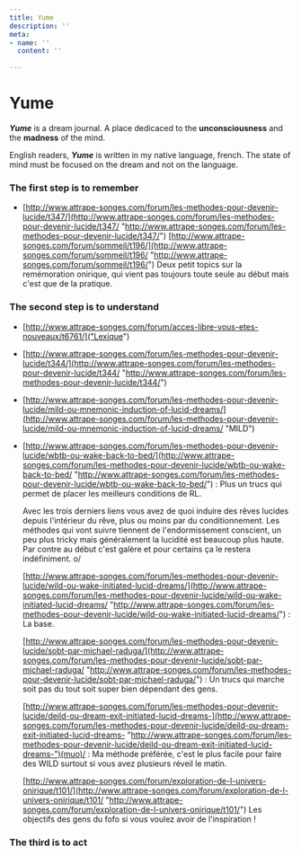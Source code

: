 ```yaml
---
title: Yume
description: ''
meta:
- name: ''
  content: ''

---
```

# Yume

**_Yume_** is a dream journal. A place dedicaced to the **unconsciousness** and the **madness** of the mind.

English readers, **_Yume_** is written in my native language, french. The state of mind must be focused on the dream and not on the language.

### The first step is to remember

* [http://www.attrape-songes.com/forum/les-methodes-pour-devenir-lucide/t347/](http://www.attrape-songes.com/forum/les-methodes-pour-devenir-lucide/t347/ "http://www.attrape-songes.com/forum/les-methodes-pour-devenir-lucide/t347/")  [http://www.attrape-songes.com/forum/sommeil/t196/](http://www.attrape-songes.com/forum/sommeil/t196/ "http://www.attrape-songes.com/forum/sommeil/t196/")  Deux petit topics sur la remémoration onirique, qui vient pas toujours toute seule au début mais c'est que de la pratique. 

### The second step is to understand

* [http://www.attrape-songes.com/forum/acces-libre-vous-etes-nouveaux/t6761/]("Lexique")
* [http://www.attrape-songes.com/forum/les-methodes-pour-devenir-lucide/t344/](http://www.attrape-songes.com/forum/les-methodes-pour-devenir-lucide/t344/ "http://www.attrape-songes.com/forum/les-methodes-pour-devenir-lucide/t344/")
* [http://www.attrape-songes.com/forum/les-methodes-pour-devenir-lucide/mild-ou-mnemonic-induction-of-lucid-dreams/](http://www.attrape-songes.com/forum/les-methodes-pour-devenir-lucide/mild-ou-mnemonic-induction-of-lucid-dreams/ "MILD")
* [http://www.attrape-songes.com/forum/les-methodes-pour-devenir-lucide/wbtb-ou-wake-back-to-bed/](http://www.attrape-songes.com/forum/les-methodes-pour-devenir-lucide/wbtb-ou-wake-back-to-bed/ "http://www.attrape-songes.com/forum/les-methodes-pour-devenir-lucide/wbtb-ou-wake-back-to-bed/") : Plus un trucs qui permet de placer les meilleurs conditions de RL. 

  Avec les trois derniers liens vous avez de quoi induire des rêves lucides depuis l'intérieur du rêve, plus ou moins par du conditionnement. Les méthodes qui vont suivre tiennent de l'endormissement conscient, un peu plus tricky mais généralement la lucidité est beaucoup plus haute. Par contre au début c'est galère et pour certains ça le restera indéfiniment. o/ 

  [http://www.attrape-songes.com/forum/les-methodes-pour-devenir-lucide/wild-ou-wake-initiated-lucid-dreams/](http://www.attrape-songes.com/forum/les-methodes-pour-devenir-lucide/wild-ou-wake-initiated-lucid-dreams/ "http://www.attrape-songes.com/forum/les-methodes-pour-devenir-lucide/wild-ou-wake-initiated-lucid-dreams/") : La base. 

  [http://www.attrape-songes.com/forum/les-methodes-pour-devenir-lucide/sobt-par-michael-raduga/](http://www.attrape-songes.com/forum/les-methodes-pour-devenir-lucide/sobt-par-michael-raduga/ "http://www.attrape-songes.com/forum/les-methodes-pour-devenir-lucide/sobt-par-michael-raduga/") : Un trucs qui marche soit pas du tout soit super bien dépendant des gens. 

  [http://www.attrape-songes.com/forum/les-methodes-pour-devenir-lucide/deild-ou-dream-exit-initiated-lucid-dreams-](http://www.attrape-songes.com/forum/les-methodes-pour-devenir-lucide/deild-ou-dream-exit-initiated-lucid-dreams- "http://www.attrape-songes.com/forum/les-methodes-pour-devenir-lucide/deild-ou-dream-exit-initiated-lucid-dreams-")(muo)/ : Ma méthode préférée, c'est le plus facile pour faire des WILD surtout si vous avez plusieurs réveil le matin. 

  [http://www.attrape-songes.com/forum/exploration-de-l-univers-onirique/t101/](http://www.attrape-songes.com/forum/exploration-de-l-univers-onirique/t101/ "http://www.attrape-songes.com/forum/exploration-de-l-univers-onirique/t101/") Les objectifs des gens du fofo si vous voulez avoir de l'inspiration !

### The third is to act